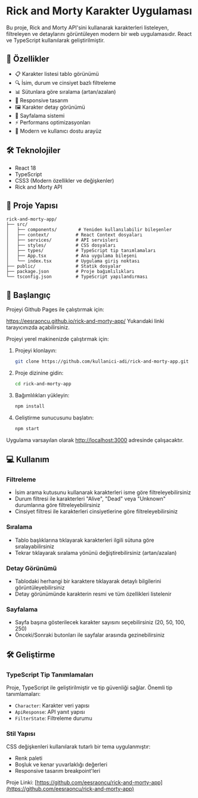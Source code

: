 # Rick and Morty Karakter Uygulaması

Bu proje, Rick and Morty API'sini kullanarak karakterleri listeleyen, filtreleyen ve detaylarını görüntüleyen modern bir web uygulamasıdır. React ve TypeScript kullanılarak geliştirilmiştir.

## 🚀 Özellikler

- 📋 Karakter listesi tablo görünümü
- 🔍 İsim, durum ve cinsiyet bazlı filtreleme
- 📊 Sütunlara göre sıralama (artan/azalan)
- 📱 Responsive tasarım
- 🖼️ Karakter detay görünümü
- 📄 Sayfalama sistemi
- ⚡ Performans optimizasyonları
- 🎨 Modern ve kullanıcı dostu arayüz

## 🛠️ Teknolojiler

- React 18
- TypeScript
- CSS3 (Modern özellikler ve değişkenler)
- Rick and Morty API

## 📁 Proje Yapısı

```
rick-and-morty-app/
├── src/
│   ├── components/        # Yeniden kullanılabilir bileşenler
│   ├── context/          # React Context dosyaları
│   ├── services/         # API servisleri
│   ├── styles/           # CSS dosyaları
│   ├── types/            # TypeScript tip tanımlamaları
│   ├── App.tsx           # Ana uygulama bileşeni
│   └── index.tsx         # Uygulama giriş noktası
├── public/               # Statik dosyalar
├── package.json          # Proje bağımlılıkları
└── tsconfig.json         # TypeScript yapılandırması
```

## 🚀 Başlangıç
Projeyi Github Pages ile çalıştırmak için:

https://eesraoncu.github.io/rick-and-morty-app/
Yukarıdaki linki tarayıcınızda açabilirsiniz.

Projeyi yerel makinenizde çalıştırmak için:

1. Projeyi klonlayın:
   ```bash
   git clone https://github.com/kullanici-adi/rick-and-morty-app.git
   ```

2. Proje dizinine gidin:
   ```bash
   cd rick-and-morty-app
   ```

3. Bağımlılıkları yükleyin:
   ```bash
   npm install
   ```

4. Geliştirme sunucusunu başlatın:
   ```bash
   npm start
   ```

Uygulama varsayılan olarak [http://localhost:3000](http://localhost:3000) adresinde çalışacaktır.

## 💻 Kullanım

### Filtreleme
- İsim arama kutusunu kullanarak karakterleri isme göre filtreleyebilirsiniz
- Durum filtresi ile karakterleri "Alive", "Dead" veya "Unknown" durumlarına göre filtreleyebilirsiniz
- Cinsiyet filtresi ile karakterleri cinsiyetlerine göre filtreleyebilirsiniz

### Sıralama
- Tablo başlıklarına tıklayarak karakterleri ilgili sütuna göre sıralayabilirsiniz
- Tekrar tıklayarak sıralama yönünü değiştirebilirsiniz (artan/azalan)

### Detay Görünümü
- Tablodaki herhangi bir karaktere tıklayarak detaylı bilgilerini görüntüleyebilirsiniz
- Detay görünümünde karakterin resmi ve tüm özellikleri listelenir

### Sayfalama
- Sayfa başına gösterilecek karakter sayısını seçebilirsiniz (20, 50, 100, 250)
- Önceki/Sonraki butonları ile sayfalar arasında gezinebilirsiniz

## 🛠️ Geliştirme

### TypeScript Tip Tanımlamaları
Proje, TypeScript ile geliştirilmiştir ve tip güvenliği sağlar. Önemli tip tanımlamaları:

- `Character`: Karakter veri yapısı
- `ApiResponse`: API yanıt yapısı
- `FilterState`: Filtreleme durumu

### Stil Yapısı
CSS değişkenleri kullanılarak tutarlı bir tema uygulanmıştır:
- Renk paleti
- Boşluk ve kenar yuvarlaklığı değerleri
- Responsive tasarım breakpoint'leri

Proje Linki: [https://github.com/eesraoncu/rick-and-morty-app](https://github.com/eesraoncu/rick-and-morty-app)
